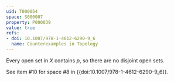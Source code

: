 ```yaml
---
uid: T000054
space: S000007
property: P000039
value: true
refs:
- doi: 10.1007/978-1-4612-6290-9_6
  name: Counterexamples in Topology
---
```


Every open set in $X$ contains $p$, so there are no disjoint open sets.

See item #10 for space #8 in {{doi:10.1007/978-1-4612-6290-9_6}}.
